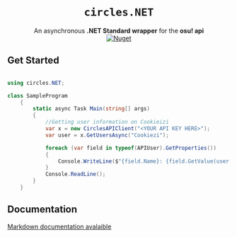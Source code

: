 <div align="center">
<h1><code>circles.NET</code></h1>
An asynchronous <b>.NET Standard wrapper</b> for the <b>osu! api</b>
<br/>
<a href="https://www.nuget.org/packages/circles.NET/">
<img alt="Nuget" src="https://img.shields.io/nuget/dt/circles.NET.svg?color=lightblue&label=Downloads&logo=nuget&logoColor=lightblue"/>
</a>
</div>


## Get Started
```csharp

using circles.NET;

class SampleProgram
    {
        static async Task Main(string[] args)
        {
            //Getting user information on Cookieizi
            var x = new CirclesAPIClient("<YOUR API KEY HERE>");
            var user = x.GetUsersAsync("Cookiezi");

            foreach (var field in typeof(APIUser).GetProperties())
            {
                Console.WriteLine($"{field.Name}: {field.GetValue(user[0])}");
            }
            Console.ReadLine();
        }
    }

```

## Documentation
[Markdown documentation avalaible](circles.NET/doc/API.md)

